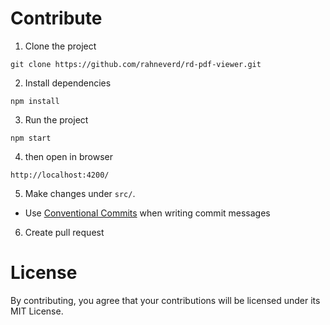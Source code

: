# Contribute

1. Clone the project

```
git clone https://github.com/rahneverd/rd-pdf-viewer.git
```

2. Install dependencies

```
npm install
```

3. Run the project

```
npm start
```

4. then open in browser

```
http://localhost:4200/
```

5. Make changes under `src/`.

- Use [Conventional Commits](https://www.conventionalcommits.org/en/v1.0.0/) when writing commit messages

6. Create pull request

# License

By contributing, you agree that your contributions will be licensed under its MIT License.
